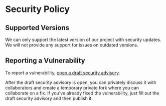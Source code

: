 # Security Policy

## Supported Versions

We can only support the latest version of our project with security updates. We will not provide any support for issues on outdated versions.

## Reporting a Vulnerability

To report a vulnerability, [open a draft security advisory](https://docs.github.com/en/code-security/security-advisories/working-with-repository-security-advisories/creating-a-repository-security-advisory#creating-a-security-advisory).

After the draft security advisory is open, you can privately discuss it with collaborators and create a temporary private fork where you can collaborate on a fix. If you've already fixed the vulnerability, just fill out the draft security advisory and then publish it.
